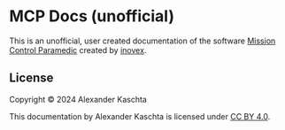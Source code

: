 # MCP Docs (unofficial)

This is an unofficial, user created documentation of the software [Mission Control Paramedic](https://www.mission-control-paramedic.de/)
created by [inovex](https://www.inovex.de/).

## License

Copyright &copy; 2024 Alexander Kaschta

This documentation by Alexander Kaschta is licensed under [CC BY 4.0](LICENSE).